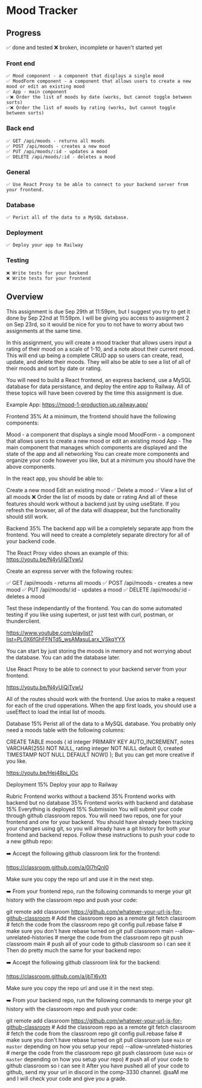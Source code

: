 # Mood Tracker

## Progress
✅ done and tested
❌ broken, incomplete or haven't started yet

### Front end 
    ✅ Mood component - a component that displays a single mood
    ✅ MoodForm component - a component that allows users to create a new mood or edit an existing mood
    ✅ App - main component
    ✅❌ Order the list of moods by date (works, but cannot toggle between sorts)
    ✅❌ Order the list of moods by rating (works, but cannot toggle between sorts)
  
    
### Back end 
    ✅ GET /api/moods - returns all moods
    ✅ POST /api/moods - creates a new mood
    ✅ PUT /api/moods/:id - updates a mood
    ✅ DELETE /api/moods/:id - deletes a mood


### General
    ✅ Use React Proxy to be able to connect to your backend server from your frontend.

### Database
    ✅ Perist all of the data to a MySQL database.

### Deployment
    ✅ Deploy your app to Railway

### Testing
    ❌ Write tests for your backend
    ❌ Write tests for your frontend


## Overview
This assignment is due Sep 29th at 11:59pm, but I suggest you try to get it done by Sep 22nd at 11:59pm. I will be giving you access to assignment 2 on Sep 23rd, so it would be nice for you to not have to worry about two assignments at the same time.

In this assignment, you will create a mood tracker that allows users input a rating of their mood on a scale of 1-10, and a note about their current mood. This will end up being a complete CRUD app so users can create, read, update, and delete their moods. They will also be able to see a list of all of their moods and sort by date or rating.

You will need to build a React frontend, an express backend, use a MySQL database for data persistance, and deploy the entire app to Railway. All of these topics will have been covered by the time this assignment is due.

Example App: https://mood-1-production.up.railway.app/

Frontend 35%
At a minimum, the frontend should have the following components:

Mood - a component that displays a single mood
MoodForm - a component that allows users to create a new mood or edit an existing mood
App - The main component that manages which components are displayed and the state of the app and all networking
You can create more components and organize your code however you like, but at a minimum you should have the above components.

In the react app, you should be able to:

Create a new mood
Edit an existing mood
✅ Delete a mood
✅ View a list of all moods
❌ Order the list of moods by date or rating
And all of these features should work without a backend just by using useState. If you refresh the browser, all of the data will disappear, but the functionality should still work.


Backend 35%
The backend app will be a completely separate app from the frontend. You will need to create a completely separate directory for all of your backend code.

The React Proxy video shows an example of this: https://youtu.be/N4yUiQiTvwU

Create an express server with the following routes:

✅ GET /api/moods - returns all moods
✅ POST /api/moods - creates a new mood
✅ PUT /api/moods/:id - updates a mood
✅ DELETE /api/moods/:id - deletes a mood

Test these independantly of the frontend. You can do some automated testing if you like using supertest, or just test with curl, postman, or thunderclient.

https://www.youtube.com/playlist?list=PL0X6fGhFFNTd5_wsAMasuLarx_VSkqYYX

You can start by just storing the moods in memory and not worrying about the database. You can add the database later.

Use React Proxy to be able to connect to your backend server from your frontend.

https://youtu.be/N4yUiQiTvwU

All of the routes should work with the frontend. Use axios to make a request for each of the crud opperations. When the app first loads, you should use a useEffect to load the intial list of moods.

Database 15%
Perist all of the data to a MySQL database. You probably only need a moods table with the following columns:

CREATE TABLE moods (
  id integer PRIMARY KEY AUTO_INCREMENT,
  notes VARCHAR(255) NOT NULL,
  rating integer NOT NULL default 0,
  created TIMESTAMP NOT NULL DEFAULT NOW()
);
But you can get more creative if you like.

https://youtu.be/Hej48pi_lOc


Deployment 15%
Deploy your app to Railway


Rubric
Frontend works without a backend 35%
Frontend works with backend but no database 35%
Frontend works with backend and database 15%
Everything is deployed 15%
Submission
You will submit your code through github classroom repos. You will need two repos, one for your frontend and one for your backend. You should have already been tracking your changes using git, so you will already have a git history for both your frontend and backend repos. Follow these instructions to push your code to a new github repo:

➡️
Accept the following github classroom link for the frontend:


https://classroom.github.com/a/0l7hQnl0

Make sure you copy the repo url and use it in the next step.

➡️
From your frontend repo, run the following commands to merge your git history with the classroom repo and push your code:


git remote add classroom https://github.com/whatever-your-url-is-for-github-classroom # Add the classroom repo as a remote
git fetch classroom # fetch the code from the classroom repo
git config pull.rebase false # make sure you don't have rebase turned on
git pull classroom main --allow-unrelated-histories # merge the code from the classroom repo
git push classroom main # push all of your code to github classroom so i can see it
Then do pretty much the same for your backend repo:

➡️
Accept the following github classroom link for the backend:


https://classroom.github.com/a/jbTl6vXt

Make sure you copy the repo url and use it in the next step.

➡️
From your backend repo, run the following commands to merge your git history with the classroom repo and push your code:


git remote add classroom https://github.com/whatever-your-url-is-for-github-classroom # Add the classroom repo as a remote
git fetch classroom # fetch the code from the classroom repo
git config pull.rebase false # make sure you don't have rebase turned on
git pull classroom (use `main` or `master` depending on how you setup your repo) --allow-unrelated-histories # merge the code from the classroom repo
git push classroom (use `main` or `master` depending on how you setup your repo) # push all of your code to github classroom so i can see it
After you have pushed all of your code to github, send my your url in discord in the comp-3330 channel. @saM me and I will check your code and give you a grade.